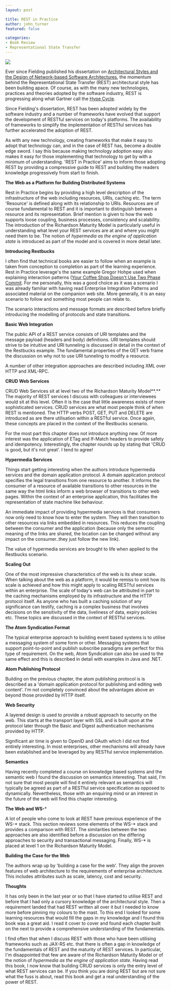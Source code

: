```yaml
---
layout: post

title: REST in Practice
author: john_turner
featured: false

categories:
- Book Review
- Representational State Transfer
---
```


<img class="alignright" src="/assets/images/posts/rest-in-practice/book-cover.jpg"/>

Ever since Fielding published his dissertation on [Architectural Styles and the Design of Network-based Software Architectures](http://www.ics.uci.edu/~fielding/pubs/dissertation/top.htm), the momentum behind the Representational State Transfer (REST) architectural style has been building apace. Of course, as with the many new technologies, practices and theories adopted by the software industry, REST is progressing along what Gartner call the [Hype Cycle](http://en.wikipedia.org/wiki/Hype_cycle).

Since Fielding's dissertation, REST has been adopted widely by the software industry and a number of frameworks have evolved that support the development of RESTful services on today's platforms. The availability of frameworks to simplify the implementation of RESTful services has further accelerated the adoption of REST.

As with any new technology, creating frameworks that make it easy to adopt that technology can, and in the case of REST has, become a double edge sword. I say this because making technology adoption easy also makes it easy for those implementing that technology to get by with a minimum of understanding. 'REST in Practice' aims to inform those adopting REST by providing a compressive guide to REST and building the readers knowledge progressively from start to finish.

**The Web as a Platform for Building Distributed Systems**

Rest in Practice begins by providing a high level description of the infrastructure of the web including resources, URIs, caching etc. The term 'Resource' is defined along with its relationship to URIs. Resources are of course fundamental to REST and it is important to distinguish between a resource and its representation. Brief mention is given to how the web supports loose coupling, business processes, consistency and scalability. The introduction of the Richardson Maturity Model is particularly useful in understanding what level your REST services are at and where you might need them to be. The notion of *hypermedia as the engine of application state* is introduced as part of the model and is covered in more detail later.

<!-- more -->

**Introducing Restbucks**

I often find that technical books are easier to follow when an example is taken from conception to completion as part of the learning experience. Rest in Practice leverage's the same example Gregor Hohpe used when explaining interaction patterns ([Your Coffee Shop Doesn't Use Two Phase Commit](http://eaipatterns.com/docs/IEEE_Software_Design_2PC.pdf). For me personally, this was a good choice as it was a scenario I was already familiar with having read Enterprise Integration Patterns and associated material on the companion web site. More generally, it is an easy scenario to follow and something most people can relate to.

The scenario interactions and message formats are described before briefly introducing the modelling of protocols and state transitions.

**Basic Web Integration**

The public API of a REST service consists of URI templates and the message payload (headers and body) definitions. URI templates should strive to be intuitive and URI tunneling is discussed in detail in the context of the Restbucks example. The fundamental properties of the GET verb frame the discussion on why not to use URI tunneling to modify a resource.

A number of other integration approaches are described including XML over HTTP and XML-RPC.

**CRUD Web Services**

CRUD Web Services sit at level two of the Richardson Maturity Model**.** The majority of REST services I discuss with colleagues or interviewees would sit at this level. Often it is the case that little awareness exists of more sophisticated services. CRUD services are what most people think of when REST is mentioned. The HTTP verbs POST, GET, PUT and DELETE are introduced as are there utilisation within a RESTful service. Once again, these concepts are placed in the context of the Restbucks scenario.

For the most part this chapter does not introduce anything new. Of more interest was the application of ETag and If-Match headers to provide safety and idempotency. Interestingly, the chapter rounds up by stating that 'CRUD is good, but it's not great'. I tend to agree!

**Hypermedia Services**

Things start getting interesting when the authors introduce hypermedia services and the domain application protocol. A domain application protocol specifies the legal transitions from one resource to another. It informs the consumer of a resource of available transitions to other resources in the same way the html links inform a web browser of transitions to other web pages. Within the context of an enterprise application, this facilitates the representation of state machine like behaviour.

An immediate impact of providing hypermedia services is that consumers now only need to know how to enter the system. They will then transition to other resources via links embedded in resources. This reduces the coupling between the consumer and the application (because only the semantic meaning of the links are shared, the location can be changed without any impact on the consumer..they just follow the new link).

The value of hypermedia services are brought to life when applied to the Restbucks scenario.

**Scaling Out**

One of the most impressive characteristics of the web is its shear scale. When talking about the web as a platform, it would be remiss to omit how its scale is achieved and how this might apply to scaling RESTful services within an enterprise. The scale of today's web can be attributed in part to the caching mechanisms employed by its infrastructure and the HTTP protocol itself. As anyone who has built a caching solution of any significance can testify, caching is a complex business that involves decisions on the sensitivity of the data, liveliness of data, expiry policies etc. These topics are discussed in the context of RESTful services.

**The Atom Syndication Format**

The typical enterprise approach to building event based systems is to utilise a messaging system of some form or other. Messaging systems that support point-to-point and publish subscribe paradigms are perfect for this type of requirement. On the web, Atom Syndication can also be used to the same effect and this is described in detail with examples in Java and .NET.

**Atom Publishing Protocol**

Building on the previous chapter, the atom publishing protocol is is described as a 'domain application protocol for publishing and editing web content'. I'm not completely convinced about the advantages above an beyond those provided by HTTP itself.

**Web Security**

A layered design is used to provide a robust approach to security on the web. This starts at the transport layer with SSL and is built upon at the protocol later through the Basic and Digest authentication mechanisms provided by HTTP.

Significant air time is given to OpenID and OAuth which I did not find entirely interesting. In most enterprises, other mechanisms will already have been established and be leveraged by any RESTful service implementation.

**Semantics**

Having recently completed a course on knowledge based systems and the semantic web I found the discussion on semantics interesting. That said, I'm not sure that most people will find it entirely relevant as semantics will typically be agreed as part of a RESTful service specification as opposed to dynamically. Nevertheless, those with an enquiring mind or an interest in the future of the web will find this chapter interesting.

**The Web and WS-***

A lot of people who come to look at REST have previous experience of the WS-* stack. This section reviews some elements of the WS-* stack and provides a comparison with REST. The similarities between the two approaches are also identified before a discussion on the differing approaches to security and transactional messaging. Finally, WS-* is placed at level 1 on the Richardson Maturity Model.

**Building the Case for the Web**

The authors wrap up by 'building a case for the web'. They align the proven features of web architecture to the requirements of enterprise architecture. This includes attributes such as scale, latency, cost and security.

**Thoughts**

It has only been in the last year or so that I have started to utilise REST and before that I had only a cursory knowledge of the architectural style. Then a requirement landed that had REST written all over it but I needed to know more before pinning my colours to the mast. To this end I looked for some learning resources that would fill the gaps in my knowledge and I found this book was a great aid. I read it cover to cover and found each chapter built on the next to provide a comprehensive understanding of the fundamentals.

I find often that when I discuss REST with those who have been utilising frameworks such as JAX-RS etc. that there is often a gap in knowledge of the fundamentals of REST and the maturity of REST services. In particular, I'm disappointed that few are aware of the Richardson Maturity Model or of the notion of *hypermedia as the engine of application state*. Having read this book, I now know that building CRUD services is only the entry level of what REST services can be. If you think you are doing REST but are not sure what the fuss is about, read this book and get a real understanding of the power of REST.
